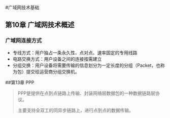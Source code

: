 #广域网技术基础

## 第10章 广域网技术概述

### 广域网连接方式

- 专线方式：用户独占一条永久性、点对点、速率固定的专用线路
- 电路交换方式：用户设备之间的连接按需建立
- 分组交换：用户设备将需要传输的信息划分为一定长度的分组（Packet，也称为包）提交给运营商分组交换机。



##第13章 PPP

> PPP是提供在点到点链路上传输、封装网络层数据包的一种数据链路层协议。
>
> 主要支持全双工的同异步链路上，进行点到点的数据传输。

